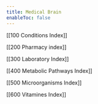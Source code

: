 ```yaml
---
title: Medical Brain
enableToc: false
---
```


[[100 Conditions Index]]

[[200 Pharmacy index]]

[[300 Laboratory Index]]

[[400 Metabolic Pathways Index]]

[[500 Microorganisms Index]]

[[600 Vitamines Index]]


